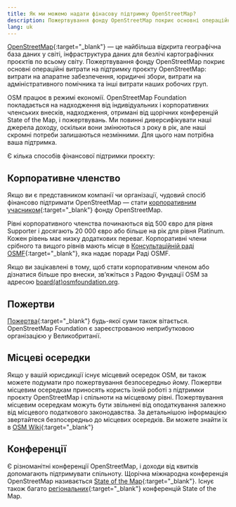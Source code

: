 ```yaml
---
title: Як ми можемо надати фінасову підтримку OpenStreetMap?
description: Пожертвування фонду OpenStreetMap покриє основні операційні витрати на підтримку проєкту OpenStreetMap
lang: uk
---
```


[OpenStreetMap](https://openstreetmap.org){:target="_blank"} — це найбільша відкрита географічна база даних у світі, інфраструктура даних для безлічі картографічних проєктів по всьому світу. Пожертвування фонду OpenStreetMap покриє основні операційні витрати на підтримку проєкту OpenStreetMap: витрати на апаратне забезпечення, юридичні збори, витрати на адміністративного помічника та інші витрати наших робочих груп.

OSM працює в режимі економії. OpenStreetMap Foundation покладається на надходження від індивідуальних і корпоративних членських внесків, надходження, отримані від щорічних конференцій State of the Map, і пожертвувань. Ми повинні диверсифікувати наші джерела доходу, оскільки вони змінюються з року в рік, але наші скромні потреби залишаються незмінними. Для цього нам потрібна ваша підтримка.

Є кілька способів фінансової підтримки проєкту:

## Корпоративне членство

Якщо ви є представником компанії чи організації, чудовий спосіб фінансово підтримати OpenStreetMap — стати [корпоративним учасником](https://wiki.osmfoundation.org/wiki/Membership#Corporate_Members){:target="_blank"} фонду OpenStreetMap.

Рівні корпоративного членства починаються від 500 євро для рівня Supporter і досягають 20 000 євро або більше на рік для рівня Platinum. Кожен рівень має низку додаткових переваг. Корпоративні члени срібного та вищого рівнів мають місце в [Консультаційній раді OSMF](https://wiki.osmfoundation.org/wiki/Advisory_Board){:target="_blank"}, яка надає поради Раді OSMF.

Якщо ви зацікавлені в тому, щоб стати корпоративним членом або дізнатися більше про внески, зв’яжіться з Радою Фундації OSM за адресою <a href="mailto:board@osmfoundation.org">board(at)osmfoundation.org</a>.

## Пожертви

[Пожертва](https://donate.openstreetmap.org){:target="_blank"} будь-якої суми також вітається. OpenStreetMap Foundation є зареєстрованою неприбутковою організацією у Великобританії.

## Місцеві осередки

Якщо у вашій юрисдикції існує місцевий осередок OSM, ви також можете подумати про пожертвування безпосередньо йому. Пожертви місцевим осередкам приносять користь їхній роботі з підтримки проєкту OpenStreetMap і спільноти на місцевому рівні. Пожертвування місцевим осередкам можуть бути звільнені від оподаткування залежно від місцевого податкового законодавства. За детальнішою інформацією звертайтеся безпосередньо до місцевих осередків. Ви можете знайти їх в [OSM Wiki](https://wiki.openstreetmap.org/wiki/Foundation/Local_Chapters){:target="_blank"}

## Конференції

Є різноманітні конференції OpenStreetMap, і доходи від квитків допомагають підтримувати спільноту. Щорічна міжнародна конференція OpenStreetMap називається [State of the Map](https://stateofthemap.org){:target="_blank"}. Існує також багато [регіональних](https://wiki.openstreetmap.org/wiki/State_Of_The_Map#Regional.2Flocal_conferences){:target="_blank"} конференцій State of the Map.
